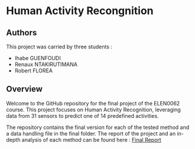 # Human Activity Recongnition

## Authors
This project was carried by three students :
- Ihabe GUENFOUDI
- Renaux NTAKIRUTIMANA
- Robert FLOREA

## Overview
Welcome to the GitHub repository for the final project of the ELEN0062 course. This project focuses on Human Activity Recognition, leveraging data from 31 sensors to predict one of 14 predefined activities.

The repository contains the final version for each of the tested method and a data handling file in the final folder. The report of the project and an in-depth analysis of each method can be found here : [Final Report](https://fr.overleaf.com/read/zjpdghhpbyrr#551ba5)
